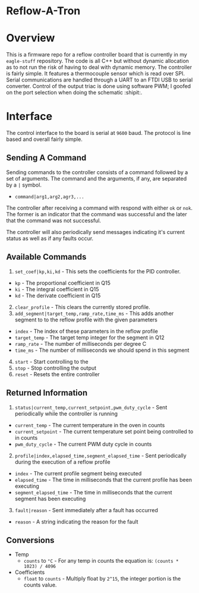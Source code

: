 Reflow-A-Tron
=============

# Overview
This is a firmware repo for a reflow controller board that is currently in my
`eagle-stuff` repository. The code is all C++ but without dynamic allocation
as to not run the risk of having to deal with dynamic memory. The controller is
fairly simple. It features a thermocouple sensor which is read over SPI. Serial
communications are handled through a UART to an FTDI USB to serial converter.
Control of the output triac is done using software PWM; I goofed on the port
selection when doing the schematic :shipit:.

# Interface
The control interface to the board is serial at `9600` baud. The protocol is
line based and overall fairly simple.

## Sending A Command
Sending commands to the controller consists of a command followed by a set
of arguments. The command and the arguments, if any, are separated by a `|` symbol.
 - `command|arg1,arg2,agr3,...`

The controller after receiving a command with respond with either `ok` or `nok`.
The former is an indicator that the command was successful and the later that
the command was not successful.

The controller will also periodically send messages indicating it's current
status as well as if any faults occur.

## Available Commands
1. `set_coef|kp,ki,kd` - This sets the coefficients for the PID controller.
  * `kp` - The proportional coefficient in Q15
  * `ki` - The integral coefficient in Q15
  * `kd` - The derivate coefficient in Q15
2. `clear_profile` - This clears the currently stored profile.
3. `add_segment|target_temp,ramp_rate,time_ms` - This adds another segment to
to the reflow profile with the given parameters
  * `index` - The index of these parameters in the reflow profile
  * `target_temp` - The target temp integer for the segment in Q12
  * `ramp_rate` - The number of milliseconds per degree C
  * `time_ms` - The number of milliseconds we should spend in this segment
4. `start` - Start controlling to the
5. `stop` - Stop controlling the output
6. `reset` - Resets the entire controller

## Returned Information
1. `status|current_temp,current_setpoint,pwm_duty_cycle` - Sent periodically
while the controller is running
  * `current_temp` - The current temperature in the oven in counts
  * `current_setpoint` - The current temperature set point being controlled to
  in counts
  * `pwm_duty_cycle` - The current PWM duty cycle in counts
2. `profile|index,elapsed_time,segment_elapsed_time` - Sent periodically during
the execution of a reflow profile
  * `index` - The current profile segment being executed
  * `elapsed_time` - The time in milliseconds that the current profile has
  been executing
  * `segment_elapsed_time` - The time in milliseconds that the current segment
  has been executing
3. `fault|reason` - Sent immediately after a fault has occurred
  * `reason` - A string indicating the reason for the fault

## Conversions
* Temp
  * `counts` to `°C` - For any temp in counts the equation is:
  `(counts * 1023) / 4096`
* Coefficients
  * `float` to `counts` - Multiply float by `2^15`, the integer portion is the
  counts value.
